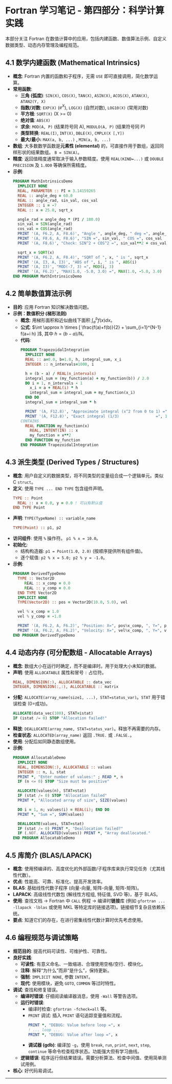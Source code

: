 # Fortran 学习笔记 - 第四部分：科学计算实践

本部分关注 Fortran 在数值计算中的应用，包括内建函数、数值算法示例、自定义数据类型、动态内存管理及编程规范。

## 4.1 数学内建函数 (Mathematical Intrinsics)

* **概念**: Fortran 内置的函数和子程序，无需 `USE` 即可直接调用，简化数学运算。
* **常用函数**:
    * **三角 (弧度)**: `SIN(X)`, `COS(X)`, `TAN(X)`, `ASIN(X)`, `ACOS(X)`, `ATAN(X)`, `ATAN2(Y, X)`
    * **指数/对数**: `EXP(X)` ($e^X$), `LOG(X)` (自然对数), `LOG10(X)` (常用对数)
    * **平方根**: `SQRT(X)` (X >= 0)
    * **绝对值**: `ABS(X)`
    * **求余**: `MOD(A, P)` (结果符号同 A), `MODULO(A, P)` (结果符号同 P)
    * **类型转换**: `REAL(I)`, `INT(X)`, `DBLE(X)`, `CMPLX(X [,Y])`
    * **最大/最小**: `MAX(a, b, ...)` , `MIN(a, b, ...)`
* **数组**: 大多数数学函数是**元素性 (elemental)** 的，可直接作用于数组，返回同样形状的结果数组。 `B = SIN(A)`。
* **精度**: 返回值精度通常取决于输入参数精度。使用 `REAL(KIND=...)` 或 `DOUBLE PRECISION` 及 `1.0D0` 等确保所需精度。
* **示例**:
    ```fortran
    PROGRAM MathIntrinsicsDemo
      IMPLICIT NONE
      REAL, PARAMETER :: PI = 3.14159265
      REAL :: angle_deg = 60.0
      REAL :: angle_rad, sin_val, cos_val
      INTEGER :: i = -7
      REAL :: x = 25.0, sqrt_x

      angle_rad = angle_deg * (PI / 180.0)
      sin_val = SIN(angle_rad)
      cos_val = COS(angle_rad)
      PRINT '(A, F6.2, A, F8.6)', "Angle ", angle_deg, " deg =", angle_rad, " rad"
      PRINT '(A, F8.6, A, F8.6)', "SIN =", sin_val, " COS =", cos_val
      PRINT '(A, F8.6)', "Check: SIN^2 + COS^2 =", sin_val**2 + cos_val**2

      sqrt_x = SQRT(x)
      PRINT '(A, F6.2, A, F8.4)', "SQRT of ", x, " is ", sqrt_x
      PRINT '(A, I3, A, I3)', "ABS of ", i, " is ", ABS(i)
      PRINT '(A, I3)', "MOD(-7, 3) =", MOD(i, 3)
      PRINT '(A, F6.2)', "MAX(1.0, -5.0, 3.0) =", MAX(1.0, -5.0, 3.0)
    END PROGRAM MathIntrinsicsDemo
    ```

## 4.2 简单数值算法示例

* **目的**: 应用 Fortran 知识解决数值问题。
* **示例：数值积分 (梯形法则)**
    * **概念**: 用梯形面积和近似曲线下面积 $\int_a^b f(x) dx$。
    * **公式**: $\int \approx h \times [ \frac{f(a)+f(b)}{2} + \sum_{i=1}^{N-1} f(a+i h) ]$, 其中 $h=(b-a)/N$。
    * **代码**:
        ```fortran
        PROGRAM TrapezoidalIntegration
          IMPLICIT NONE
          REAL :: a=0.0, b=1.0, h, integral_sum, x_i
          INTEGER :: n_intervals=1000, i

          h = (b - a) / REAL(n_intervals)
          integral_sum = (my_function(a) + my_function(b)) / 2.0
          DO i = 1, n_intervals - 1
            x_i = a + REAL(i) * h
            integral_sum = integral_sum + my_function(x_i)
          END DO
          integral_sum = integral_sum * h

          PRINT '(A, F12.8)', "Approximate integral (x^2 from 0 to 1) =", integral_sum
          PRINT '(A, F12.8)', "Exact integral (1/3)                =", 1.0/3.0
        CONTAINS
          REAL FUNCTION my_function(x)
            REAL, INTENT(IN) :: x
            my_function = x**2
          END FUNCTION my_function
        END PROGRAM TrapezoidalIntegration
        ```

## 4.3 派生类型 (Derived Types / Structures)

* **概念**: 用户自定义的数据类型，将不同类型的变量组合成一个逻辑单元。类似 C `struct`。
* **定义**: 使用 `TYPE ... END TYPE` 包含组件声明。
    ```fortran
    TYPE :: Point
      REAL :: x = 0.0, y = 0.0 ! 可以有默认值
    END TYPE Point
    ```
* **声明**: `TYPE(TypeName) :: variable_name`
    ```fortran
    TYPE(Point) :: p1, p2
    ```
* **访问组件**: 使用 `%` 操作符。 `p1 % x = 10.0`。
* **初始化**:
    * 结构构造器: `p1 = Point(1.0, 2.0)` (按顺序提供所有组件值)。
    * 逐个赋值: `p2 % x = 5.0; p2 % y = -1.0`。
* **示例**:
    ```fortran
    PROGRAM DerivedTypeDemo
      TYPE :: Vector2D
         REAL :: x_comp = 0.0
         REAL :: y_comp = 0.0
      END TYPE Vector2D
      IMPLICIT NONE
      TYPE(Vector2D) :: pos = Vector2D(10.0, 5.0), vel

      vel % x_comp = 1.0
      vel % y_comp = -1.0

      PRINT '(A, F6.2, A, F6.2)', "Position: X=", pos%x_comp, ", Y=", pos%y_comp
      PRINT '(A, F6.2, A, F6.2)', "Velocity: X=", vel%x_comp, ", Y=", vel%y_comp
    END PROGRAM DerivedTypeDemo
    ```

## 4.4 动态内存 (可分配数组 - Allocatable Arrays)

* **概念**: 数组大小在运行时确定，而不是编译时。用于处理大小未知的数据。
* **声明**: 使用 `ALLOCATABLE` 属性和冒号 `:` 占位符。
    ```fortran
    REAL, DIMENSION(:), ALLOCATABLE :: data_vec
    INTEGER, DIMENSION(:,:), ALLOCATABLE :: matrix
    ```
* **分配**: `ALLOCATE(array_name(size1, ...), STAT=status_var)`。`STAT` 用于错误检查 (0=成功)。
    ```fortran
    ALLOCATE(data_vec(100), STAT=istat)
    IF (istat /= 0) STOP "Allocation failed!"
    ```
* **释放**: `DEALLOCATE(array_name, STAT=status_var)`。释放不再需要的内存。
* **检查状态**: `ALLOCATED(array_name)` 返回 `.TRUE.` 或 `.FALSE.`。
* **使用**: 分配后如同静态数组使用。
* **示例**:
    ```fortran
    PROGRAM AllocatableDemo
      IMPLICIT NONE
      REAL, DIMENSION(:), ALLOCATABLE :: values
      INTEGER :: n, i, stat
      PRINT *, "Enter number of values:" ; READ *, n
      IF (n <= 0) STOP "Size must be positive"

      ALLOCATE(values(n), STAT=stat)
      IF (stat /= 0) STOP "Allocation failed"
      PRINT *, "Allocated array of size", SIZE(values)

      DO i = 1, n; values(i) = REAL(i); END DO
      PRINT *, "Sum =", SUM(values)

      DEALLOCATE(values, STAT=stat)
      IF (stat /= 0) PRINT *, "Deallocation failed?"
      IF (.NOT. ALLOCATED(values)) PRINT *, "Array deallocated."
    END PROGRAM AllocatableDemo
    ```

## 4.5 库简介 (BLAS/LAPACK)

* **概念**: 使用预编译的、高度优化的外部函数/子程序库来执行常见任务（尤其线性代数）。
* **优点**: 性能高、可靠、标准化、提高开发效率。
* **BLAS**: 基础线性代数子程序 (向量-向量, 矩阵-向量, 矩阵-矩阵)。
* **LAPACK**: 高级线性代数包 (解线性方程组, 特征值, SVD 等)，基于 BLAS。
* **使用**: 查找文档 -> Fortran 中 `CALL` 例程 -> 编译时**链接**库 (例如 `gfortran ... -llapack -lblas` 或使用 MKL 等特定库的链接选项)。链接细节复杂且依赖系统。
* **要点**: 知道它们的存在，在进行密集线性代数计算时优先考虑使用。

## 4.6 编程规范与调试策略

* **规范目的**: 提高代码可读性、可维护性、可靠性。
* **良好实践**:
    * **可读性**: 有意义命名、一致缩进、合理使用空格/空行、模块化。
    * **注释**: 解释“为什么”而非“是什么”，保持更新。
    * **强制**: `IMPLICIT NONE`, 参数 `INTENT`。
    * **现代**: 使用模块，避免 `GOTO`, `COMMON` 等过时特性。
* **调试**: 查找和修复错误。
    * **编译时错误**: 仔细阅读编译器消息，使用 `-Wall` 等警告选项。
    * **运行时错误**:
        * 编译时检查: `gfortran -fcheck=all` 等。
        * `PRINT` 调试: 插入 `PRINT` 语句追踪变量值和流程。
            ```fortran
            PRINT *, "DEBUG: Value before loop =", x
            ! ... loop ...
            PRINT *, "DEBUG: Value after loop =", x
            ```
        * **调试器 (gdb)**: 编译加 `-g`，使用 `break`, `run`, `print`, `next`, `step`, `continue` 等命令检查程序状态。功能强大但有学习曲线。
    * **逻辑错误**: 程序运行但结果错误。需要分析算法、检查中间值、使用简单测试用例。
* **核心**: 好代码易调试。

---
